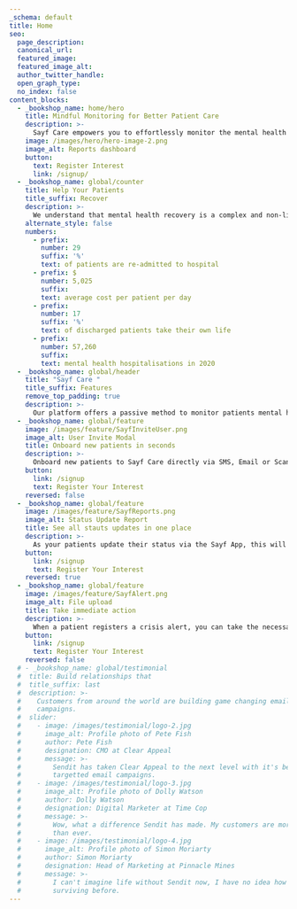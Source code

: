 ```yaml
---
_schema: default
title: Home
seo:
  page_description:
  canonical_url:
  featured_image:
  featured_image_alt:
  author_twitter_handle:
  open_graph_type:
  no_index: false
content_blocks:
  - _bookshop_name: home/hero
    title: Mindful Monitoring for Better Patient Care
    description: >-
      Sayf Care empowers you to effortlessly monitor the mental health and well-being of both in and out-patients, ensuring a positive recovery journey for all.
    image: /images/hero/hero-image-2.png
    image_alt: Reports dashboard
    button:
      text: Register Interest
      link: /signup/
  - _bookshop_name: global/counter
    title: Help Your Patients
    title_suffix: Recover
    description: >-
      We understand that mental health recovery is a complex and non-linear process. Sayf Care can help to minimize readmissions and reduce the risk of post-care suicide, while also improving patients' outlook on their path to recovery.
    alternate_style: false
    numbers:
      - prefix: 
        number: 29
        suffix: '%'
        text: of patients are re-admitted to hospital
      - prefix: $
        number: 5,025
        suffix:
        text: average cost per patient per day
      - prefix:
        number: 17
        suffix: '%'
        text: of discharged patients take their own life
      - prefix:
        number: 57,260
        suffix: 
        text: mental health hospitalisations in 2020
  - _bookshop_name: global/header
    title: "Sayf Care "
    title_suffix: Features
    remove_top_padding: true
    description: >-
      Our platform offers a passive method to monitor patients mental health while in hospital care and for a pre-determined period of time following their discharge. Hospital Staff can take the necessary steps to avoid any serious injury or relapse with individual patients.
  - _bookshop_name: global/feature
    image: /images/feature/SayfInviteUser.png
    image_alt: User Invite Modal
    title: Onboard new patients in seconds
    description: >-
      Onboard new patients to Sayf Care directly via SMS, Email or Scan a QR Code with their device. Patients simply answer a few questions and they will be instantly connected to your Sayf Care.
    button:
      link: /signup
      text: Register Your Interest
    reversed: false
  - _bookshop_name: global/feature
    image: /images/feature/SayfReports.png
    image_alt: Status Update Report
    title: See all stauts updates in one place
    description: >-
      As your patients update their status via the Sayf App, this will be displayed on your dashboard in real time with historical analytics available.
    button:
      link: /signup
      text: Register Your Interest
    reversed: true
  - _bookshop_name: global/feature
    image: /images/feature/SayfAlert.png
    image_alt: File upload
    title: Take immediate action
    description: >-
      When a patient registers a crisis alert, you can take the necessary steps to ensure patient safety. This may include calling emergency services or reaching out directly to the patient. The patient will also be invited to connect with Lifeline.
    button:
      link: /signup
      text: Register Your Interest
    reversed: false
  # - _bookshop_name: global/testimonial
  #  title: Build relationships that
  #  title_suffix: last
  #  description: >-
  #    Customers from around the world are building game changing email marketing
  #    campaigns.
  #  slider:
  #    - image: /images/testimonial/logo-2.jpg
  #      image_alt: Profile photo of Pete Fish
  #      author: Pete Fish
  #      designation: CMO at Clear Appeal
  #      message: >-
  #        Sendit has taken Clear Appeal to the next level with it's beautiful
  #        targetted email campaigns.
  #    - image: /images/testimonial/logo-3.jpg
  #      image_alt: Profile photo of Dolly Watson
  #      author: Dolly Watson
  #      designation: Digital Marketer at Time Cop
  #      message: >-
  #        Wow, what a difference Sendit has made. My customers are more engaged
  #        than ever.
  #    - image: /images/testimonial/logo-4.jpg
  #      image_alt: Profile photo of Simon Moriarty
  #      author: Simon Moriarty
  #      designation: Head of Marketing at Pinnacle Mines
  #      message: >-
  #        I can't imagine life without Sendit now, I have no idea how we were
  #        surviving before.
---
```


